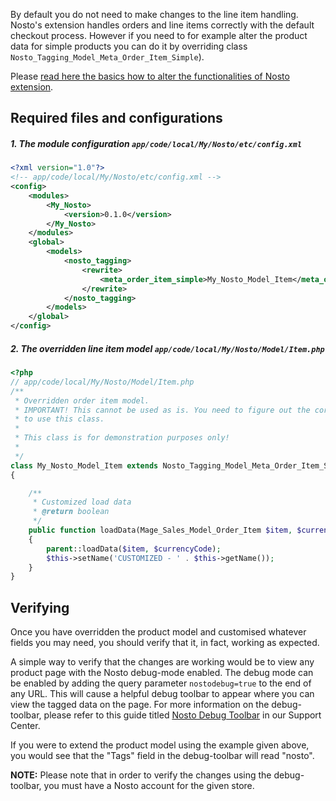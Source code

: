 By default you do not need to make changes to the line item handling. Nosto's extension handles orders and line items correctly with the default checkout process. However if you need to for example alter the product data for simple products you can do it by overriding class `Nosto_Tagging_Model_Meta_Order_Item_Simple`).

Please [read here the basics how to alter the functionalities of Nosto extension](Overriding-or-extending-functionalities). 

## Required files and configurations

##### 1. The module configuration `app/code/local/My/Nosto/etc/config.xml`

```xml
<?xml version="1.0"?>
<!-- app/code/local/My/Nosto/etc/config.xml -->
<config>
    <modules>
        <My_Nosto>
            <version>0.1.0</version>
        </My_Nosto>
    </modules>
    <global>
        <models>
            <nosto_tagging>
                <rewrite>
                    <meta_order_item_simple>My_Nosto_Model_Item</meta_order_item_simple>
                </rewrite>
            </nosto_tagging>
        </models>
    </global>
</config>
```

##### 2. The overridden line item model `app/code/local/My/Nosto/Model/Item.php`

```php
<?php
// app/code/local/My/Nosto/Model/Item.php
/**
 * Overridden order item model.
 * IMPORTANT! This cannot be used as is. You need to figure out the correct way
 * to use this class.
 *
 * This class is for demonstration purposes only!
 *
 */
class My_Nosto_Model_Item extends Nosto_Tagging_Model_Meta_Order_Item_Simple
{

    /**
     * Customized load data
     * @return boolean
     */
    public function loadData(Mage_Sales_Model_Order_Item $item, $currencyCode)
    {
        parent::loadData($item, $currencyCode);
        $this->setName('CUSTOMIZED - ' . $this->getName());
    }
}
```

## Verifying

Once you have overridden the product model and customised whatever fields you may need, you should verify that it, in fact, working as expected.

A simple way to verify that the changes are working would be to view any product page with the Nosto debug-mode enabled. The debug mode can be enabled by adding the query parameter `nostodebug=true` to the end of any URL. This will cause a helpful debug toolbar to appear where you can view the tagged data on the page. For more information on the debug-toolbar, please refer to this guide titled [Nosto Debug Toolbar](https://support.nosto.com/get-started/nosto-debug-toolbar/) in our Support Center.

If you were to extend the product model using the example given above, you would see that the "Tags" field in the debug-toolbar will read "nosto".

**NOTE:** Please note that in order to verify the changes using the debug-toolbar, you must have a Nosto account for the given store.